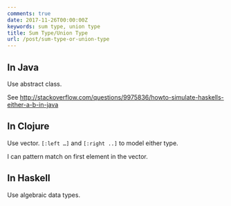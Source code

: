```yaml
---
comments: true
date: 2017-11-26T00:00:00Z
keywords: sum type, union type
title: Sum Type/Union Type
url: /post/sum-type-or-union-type
---
```


## In Java
Use abstract class. 

See http://stackoverflow.com/questions/9975836/howto-simulate-haskells-either-a-b-in-java

## In Clojure

Use vector. `[:left …]` and `[:right ..]` to model either type. 

I can pattern match on first element in the vector.

## In Haskell
Use algebraic data types.